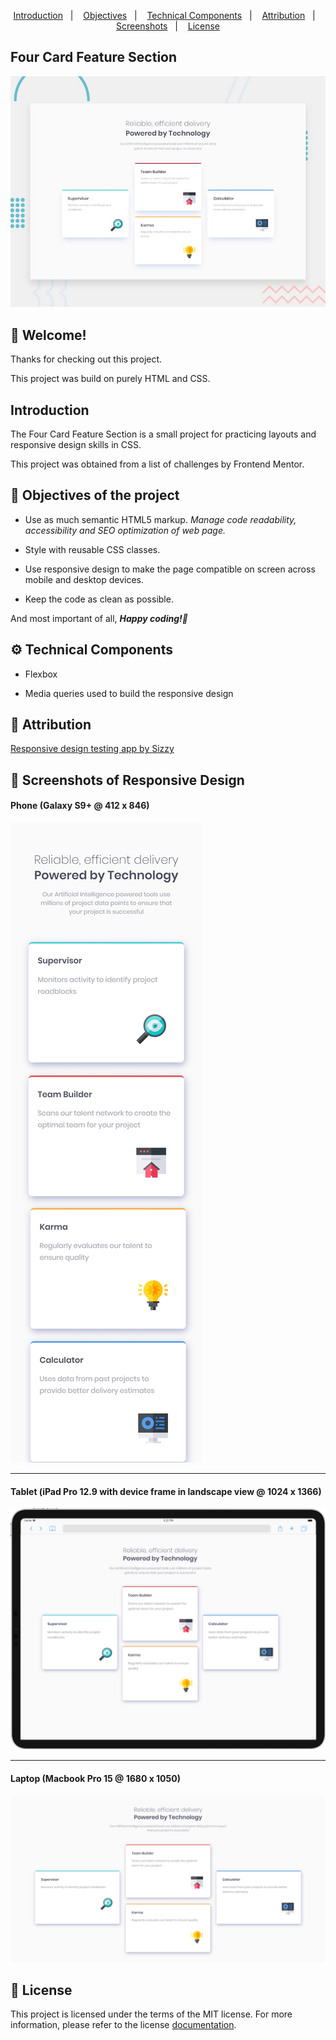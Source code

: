 <p align="center">
  <a href="#introduction">Introduction</a>&nbsp;&nbsp;&nbsp;|&nbsp;&nbsp;&nbsp;
  <a href="#objectives-of-the-project">Objectives</a>&nbsp;&nbsp;&nbsp;|&nbsp;&nbsp;&nbsp;
  <a href="#gear-technical-components">Technical Components</a>&nbsp;&nbsp;&nbsp;|&nbsp;&nbsp;&nbsp;
  <a href="#bookmark-attribution">Attribution</a>&nbsp;&nbsp;&nbsp;|&nbsp;&nbsp;&nbsp;
  <a href="#camera_flash-screenshots-of-responsive-design">Screenshots</a>&nbsp;&nbsp;&nbsp;|&nbsp;&nbsp;&nbsp;
  <a href="#memo-license">License</a>
</p>

## Four Card Feature Section

![Design preview for the Four card feature section coding challenge](./design/desktop-preview.jpg)

## 👋 Welcome!

Thanks for checking out this project.

This project was build on purely HTML and CSS.

## Introduction

The Four Card Feature Section is a small project for practicing layouts and responsive design skills in CSS.

This project was obtained from a list of challenges by Frontend Mentor.

## :pushpin: Objectives of the project

* Use as much semantic HTML5 markup. *Manage code readability, accessibility and SEO optimization of web page.*

* Style with reusable CSS classes. 

* Use responsive design to make the page compatible on screen across mobile and desktop devices.

* Keep the code as clean as possible.

And most important of all, _**Happy coding!🚀**_

## :gear: Technical Components

* Flexbox

* Media queries used to build the responsive design

## :bookmark: Attribution

[Responsive design testing app by Sizzy](https://a.paddle.com/v2/click/49831/114619?link=1947/ "Sizzy.co")

## :camera_flash: Screenshots of Responsive Design

#### Phone (Galaxy S9+ @ 412 x 846)
![Page preview on Galaxy S9+](./screenshots/Sizzy-Galaxy-S9+.png)
<hr />

#### Tablet (iPad Pro 12.9 with device frame in landscape view @ 1024 x 1366)
![Page preview on iPad Pro 12.9 in landscape view](./screenshots/Sizzy-iPad-Pro-12.9-landscape.png)
<hr />

#### Laptop (Macbook Pro 15 @ 1680 x 1050)
![Page preview on Macbook Pro 15](./screenshots/Sizzy-Macbook-Pro-15.png)

## :memo: License
This project is licensed under the terms of the MIT license. For more information, please refer to the license [documentation](LICENSE.md).
